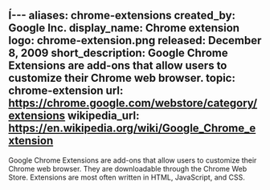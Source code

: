 Í---
aliases: chrome-extensions
created_by: Google Inc.
display_name: Chrome extension
logo: chrome-extension.png
released: December 8, 2009
short_description: Google Chrome Extensions are add-ons that allow users to customize
  their Chrome web browser.
topic: chrome-extension
url: https://chrome.google.com/webstore/category/extensions
wikipedia_url: https://en.wikipedia.org/wiki/Google_Chrome_extension
---
Google Chrome Extensions are add-ons that allow users to customize their Chrome web browser. They are downloadable through the Chrome Web Store. Extensions are most often written in HTML, JavaScript, and CSS.
